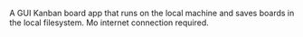 A GUI Kanban board app that runs on the local machine and saves boards in the local filesystem. Mo internet connection required.
